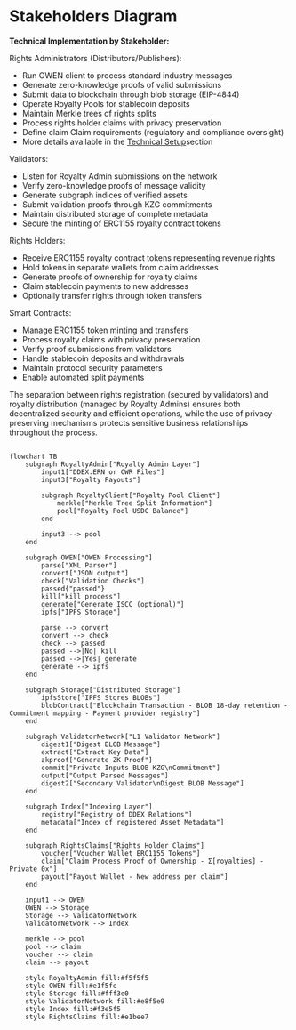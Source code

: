 # Stakeholders Diagram

**Technical Implementation by Stakeholder:**

Rights Administrators (Distributors/Publishers):

* Run OWEN client to process standard industry messages
* Generate zero-knowledge proofs of valid submissions
* Submit data to blockchain through blob storage (EIP-4844)
* Operate Royalty Pools for stablecoin deposits
* Maintain Merkle trees of rights splits
* Process rights holder claims with privacy preservation
* Define claim Claim requirements (regulatory and compliance oversight)
* More details available in the [Technical Setup](7.1-integration-rights-and-royalty-admins/technical-setup.md)section

Validators:

* Listen for Royalty Admin submissions on the network
* Verify zero-knowledge proofs of message validity
* Generate subgraph indices of verified assets
* Submit validation proofs through KZG commitments
* Maintain distributed storage of complete metadata
* Secure the minting of ERC1155 royalty contract tokens

Rights Holders:

* Receive ERC1155 royalty contract tokens representing revenue rights
* Hold tokens in separate wallets from claim addresses
* Generate proofs of ownership for royalty claims
* Claim stablecoin payments to new addresses
* Optionally transfer rights through token transfers

Smart Contracts:

* Manage ERC1155 token minting and transfers
* Process royalty claims with privacy preservation
* Verify proof submissions from validators
* Handle stablecoin deposits and withdrawals
* Maintain protocol security parameters
* Enable automated split payments

The separation between rights registration (secured by validators) and royalty distribution (managed by Royalty Admins) ensures both decentralized security and efficient operations, while the use of privacy-preserving mechanisms protects sensitive business relationships throughout the process.

```mermaid

flowchart TB
    subgraph RoyaltyAdmin["Royalty Admin Layer"]
        input1["DDEX.ERN or CWR Files"]
        input3["Royalty Payouts"]
        
        subgraph RoyaltyClient["Royalty Pool Client"]
            merkle["Merkle Tree Split Information"]
            pool["Royalty Pool USDC Balance"]
        end

        input3 --> pool
    end

    subgraph OWEN["OWEN Processing"]
        parse["XML Parser"]
        convert["JSON output"]
        check["Validation Checks"]
        passed{"passed"}
        kill["kill process"]
        generate["Generate ISCC (optional)"]
        ipfs["IPFS Storage"]
    
        parse --> convert
        convert --> check
        check --> passed
        passed -->|No| kill
        passed -->|Yes| generate
        generate --> ipfs
    end

    subgraph Storage["Distributed Storage"]
        ipfsStore["IPFS Stores BLOBs"]
        blobContract["Blockchain Transaction - BLOB 18-day retention - Commitment mapping - Payment provider registry"]
    end

    subgraph ValidatorNetwork["L1 Validator Network"]
        digest1["Digest BLOB Message"]
        extract["Extract Key Data"]
        zkproof["Generate ZK Proof"]
        commit["Private Inputs BLOB KZG\nCommitment"]
        output["Output Parsed Messages"]
        digest2["Secondary Validator\nDigest BLOB Message"]
    end

    subgraph Index["Indexing Layer"]
        registry["Registry of DDEX Relations"]
        metadata["Index of registered Asset Metadata"]
    end

    subgraph RightsClaims["Rights Holder Claims"]
        voucher["Voucher Wallet ERC1155 Tokens"]
        claim["Claim Process Proof of Ownership - Σ[royalties] - Private 0x"]
        payout["Payout Wallet - New address per claim"]
    end

    input1 --> OWEN
    OWEN --> Storage
    Storage --> ValidatorNetwork
    ValidatorNetwork --> Index
    
    merkle --> pool
    pool --> claim
    voucher --> claim
    claim --> payout
    
    style RoyaltyAdmin fill:#f5f5f5
    style OWEN fill:#e1f5fe
    style Storage fill:#fff3e0
    style ValidatorNetwork fill:#e8f5e9
    style Index fill:#f3e5f5
    style RightsClaims fill:#e1bee7


```
